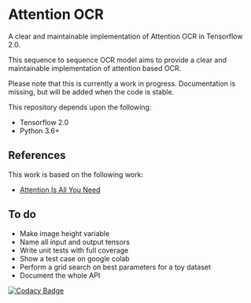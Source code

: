 # Attention OCR

A clear and maintainable implementation of Attention OCR in Tensorflow 2.0.

This sequence to sequence OCR model aims to provide a clear and maintainable implementation of attention based OCR.

Please note that this is currently a work in progress.
Documentation is missing, but will be added when the code is stable.

This repository depends upon the following:

*  Tensorflow 2.0
*  Python 3.6+

## References

This work is based on the following work:

*  [Attention Is All You Need](https://arxiv.org/abs/1706.03762)

## To do

*  Make image height variable
*  Name all input and output tensors 
*  Write unit tests with full coverage
*  Show a test case on google colab
*  Perform a grid search on best parameters for a toy dataset
*  Document the whole API

[![Codacy Badge](https://api.codacy.com/project/badge/Grade/4b136e7c17fb4106a94afa985d03e491)](https://www.codacy.com/manual/alle.veenstra/attentionocr?utm_source=github.com&amp;utm_medium=referral&amp;utm_content=alleveenstra/attentionocr&amp;utm_campaign=Badge_Grade)
